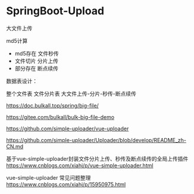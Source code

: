 # SpringBoot-Upload

大文件上传

md5计算

- md5存在 文件秒传
- 文件切片 分片上传
- 部分存在 断点续传

数据表设计：

整个文件表
文件分片表
大文件上传-分片-秒传-断点续传

https://doc.bulkall.top/spring/big-file/

https://gitee.com/bulkall/bulk-big-file-demo

https://github.com/simple-uploader/vue-uploader

https://github.com/simple-uploader/Uploader/blob/develop/README_zh-CN.md

基于vue-simple-uploader封装文件分片上传、秒传及断点续传的全局上传插件
https://www.cnblogs.com/xiahj/p/vue-simple-uploader.html

vue-simple-uploader 常见问题整理
https://www.cnblogs.com/xiahj/p/15950975.html